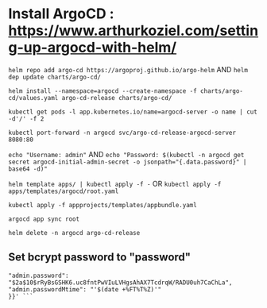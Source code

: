 # Install ArgoCD : https://www.arthurkoziel.com/setting-up-argocd-with-helm/

``` helm repo add argo-cd https://argoproj.github.io/argo-helm ``` AND ```helm dep update charts/argo-cd/ ```

``` helm install --namespace=argocd --create-namespace -f charts/argo-cd/values.yaml argo-cd-release charts/argo-cd/ ```

``` kubectl get pods -l app.kubernetes.io/name=argocd-server -o name | cut -d'/' -f 2 ```

``` kubectl port-forward -n argocd svc/argo-cd-release-argocd-server 8080:80 ```

``` echo "Username: admin" ``` AND ``` echo "Password: $(kubectl -n argocd get secret argocd-initial-admin-secret -o jsonpath="{.data.password}" | base64 -d)" ```

``` helm template apps/ | kubectl apply -f - ``` OR ``` kubectl apply -f apps/templates/argocd/root.yaml ```

``` kubectl apply -f appprojects/templates/appbundle.yaml ```

``` argocd app sync root ```

``` helm delete -n argocd argo-cd-release ``` 

## Set bcrypt password to "password"
``` kubectl -n argocd patch secret argocd-secret   -p '{"stringData": {
"admin.password": "$2a$10$rRyBsGSHK6.uc8fntPwVIuLVHgsAhAX7TcdrqW/RADU0uh7CaChLa",
"admin.passwordMtime": "'$(date +%FT%T%Z)'"
}}' ```
